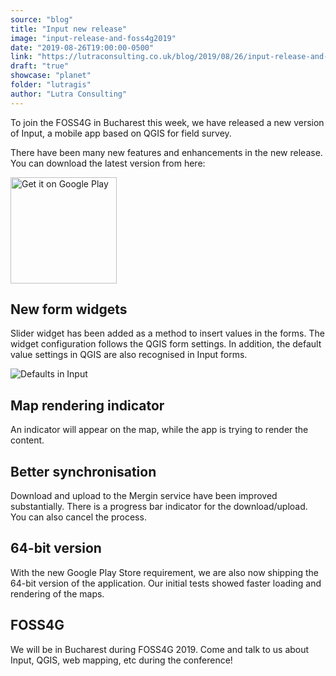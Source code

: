 ```yaml
---
source: "blog"
title: "Input new release"
image: "input-release-and-foss4g2019"
date: "2019-08-26T19:00:00-0500"
link: "https://lutraconsulting.co.uk/blog/2019/08/26/input-release-and-foss4g2019/"
draft: "true"
showcase: "planet"
folder: "lutragis"
author: "Lutra Consulting"
---
```


<p>To join the FOSS4G in Bucharest this week, we have released a new version of Input, a mobile app based on QGIS for field survey.</p>

<!-- more -->

<p>There have been many new features and enhancements in the new release. You can download the latest version from here:</p>

<p><a href="https://play.google.com/store/apps/details?id=uk.co.lutraconsulting&amp;utm_source=lutra-atom&amp;utm_medium=lutra-blog&amp;utm_campaign=input"><img alt="Get it on Google Play" src="https://play.google.com/intl/en_us/badges/images/generic/en_badge_web_generic.png" width="170" /></a></p>

<h2 id="new-form-widgets">New form widgets</h2>
<p>Slider widget has been added as a method to insert values in the forms. The widget configuration follows the QGIS form settings. In addition, the default value settings in QGIS are also recognised in Input forms.</p>

<p><img alt="Defaults in Input" src="https://www.lutraconsulting.co.uk/img/posts/input_defaults_in_forms.png" /></p>

<h2 id="map-rendering-indicator">Map rendering indicator</h2>
<p>An indicator will appear on the map, while the app is trying to render the content.</p>

<h2 id="better-synchronisation">Better synchronisation</h2>
<p>Download and upload to the Mergin service have been improved substantially. There is a progress bar indicator for the download/upload. You can also cancel the process.</p>

<h2 id="64-bit-version">64-bit version</h2>
<p>With the new Google Play Store requirement, we are also now shipping the 64-bit version of the application. Our initial tests showed faster loading and rendering of the maps.</p>

<h2 id="foss4g">FOSS4G</h2>
<p>We will be in Bucharest during FOSS4G 2019. Come and talk to us about Input, QGIS, web mapping, etc during the conference!</p>

